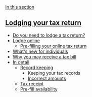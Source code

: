 <aside class="au-side-nav au-side-nav--dark au-accordion au-accordion--dark js-focus-me" aria-label="side navigation">
  <a 
    href="#nav-default--dark" class="au-side-nav__toggle au-accordion__title au-accordion--closed js-focus-me"
    aria-controls="nav-default--dark"
    aria-expanded="false"
    aria-selected="false"
    onclick="return AU.accordion.Toggle( this )"
  >
    In this section
  </a>
  <div id="nav-default--dark" class="au-side-nav__content au-accordion--closed au-accordion__body">
    <h2 class="au-sidenav__title">
      <a href="#" class="js-focus-me">Lodging your tax return</a>
    </h2>
    <ul class="au-link-list">
      <li><a href="#" class="js-focus-me">Do you need to lodge a tax return?</a></li>
      <li><a href="#" class="js-focus-me">Lodge online</a>
        <ul class="au-link-list">
          <li><a href="#" class="js-focus-me">Pre-filling your online tax return</a></li>
        </ul>
      </li>
      <li><a href="#" class="js-focus-me">What's new for individuals</a></li>
      <li><a href="#" class="js-focus-me">Why you may receive a tax bill</a></li>
      <li><a href="#" class="js-focus-me">In detail</a>
        <ul class="au-link-list">
          <li><a href="#" class="js-focus-me">Record keeping</a>
            <ul class="au-link-list">
              <li class="active"><span>Keeping your tax records</span></li>
              <li><a href="#" class="js-focus-me">Incorrect amounts</a></li>
            </ul>
          </li>
          <li><a href="#" class="js-focus-me">Tax receipt</a></li>
          <li><a href="#" class="js-focus-me">Pre-fill availability</a></li>
        </ul>
      </li>
      </ul>
  </div>
</aside>
